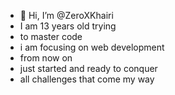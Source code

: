 - 👋 Hi, I’m @ZeroXKhairi
-  I am 13 years old trying
-  to master code
-  i am focusing on web development
-  from now on
-  just started and ready to conquer
-  all challenges that come my way

<!---
ZeroXKhairi/ZeroXKhairi is a ✨ special ✨ repository because its `README.md` (this file) appears on your GitHub profile.
You can click the Preview link to take a look at your changes.
--->
